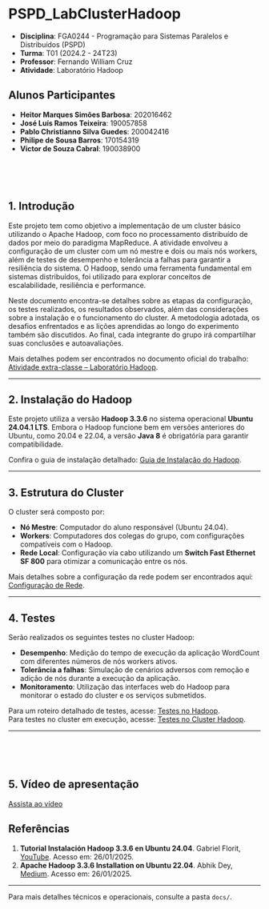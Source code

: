 # PSPD_LabClusterHadoop

- **Disciplina**: FGA0244 - Programação para Sistemas Paralelos e Distribuídos (PSPD)  
- **Turma**: T01 (2024.2 - 24T23) 
- **Professor**: Fernando William Cruz
- **Atividade**: Laboratório Hadoop

## Alunos Participantes
- **Heitor Marques Simões Barbosa**: 202016462  
- **José Luís Ramos Teixeira**: 190057858  
- **Pablo Christianno Silva Guedes**: 200042416  
- **Philipe de Sousa Barros**: 170154319  
- **Victor de Souza Cabral**: 190038900  

</br>
</br>
</br>

## 1. Introdução

Este projeto tem como objetivo a implementação de um cluster básico utilizando o Apache Hadoop, com foco no processamento distribuído de dados por meio do paradigma MapReduce. A atividade envolveu a configuração de um cluster com um nó mestre e dois ou mais nós workers, além de testes de desempenho e tolerância a falhas para garantir a resiliência do sistema. O Hadoop, sendo uma ferramenta fundamental em sistemas distribuídos, foi utilizado para explorar conceitos de escalabilidade, resiliência e performance.

Neste documento encontra-se detalhes sobre as etapas da configuração, os testes realizados, os resultados observados, além das considerações sobre a instalação e o funcionamento do cluster. A metodologia adotada, os desafios enfrentados e as lições aprendidas ao longo do experimento também são discutidos. Ao final, cada integrante do grupo irá compartilhar suas conclusões e autoavaliações.

Mais detalhes podem ser encontrados no documento oficial do trabalho: [Atividade extra-classe – Laboratório Hadoop](docs/PSPD_LabClusterHadoop.pdf).

---

## 2. Instalação do Hadoop

Este projeto utiliza a versão **Hadoop 3.3.6** no sistema operacional **Ubuntu 24.04.1 LTS**. Embora o Hadoop funcione bem em versões anteriores do Ubuntu, como 20.04 e 22.04, a versão **Java 8** é obrigatória para garantir compatibilidade.

Confira o guia de instalação detalhado: [Guia de Instalação do Hadoop](docs/download-hadoop.md).

---

## 3. Estrutura do Cluster

O cluster será composto por:

- **Nó Mestre**: Computador do aluno responsável (Ubuntu 24.04).
- **Workers**: Computadores dos colegas do grupo, com configurações compatíveis com o Hadoop.
- **Rede Local**: Configuração via cabo utilizando um **Switch Fast Ethernet SF 800** para otimizar a comunicação entre os nós.

Mais detalhes sobre a configuração da rede podem ser encontrados aqui: [Configuração de Rede](docs/configs-rede.md).

---

## 4. Testes

Serão realizados os seguintes testes no cluster Hadoop:

- **Desempenho**: Medição do tempo de execução da aplicação WordCount com diferentes números de nós workers ativos.
- **Tolerância a falhas**: Simulação de cenários adversos com remoção e adição de nós durante a execução da aplicação.
- **Monitoramento**: Utilização das interfaces web do Hadoop para monitorar o estado do cluster e os serviços submetidos.

Para um roteiro detalhado de testes, acesse: [Testes no Hadoop](docs/testes-hadoop.md).  
Para testes no cluster em execução, acesse: [Testes no Cluster Hadoop](docs/testes-hadoop-cluster.md).

---

</br>
</br>
</br>

## 5. Vídeo de apresentação

[Assista ao vídeo](https://www.youtube.com/watch?v=Fpw8MLSvsgU)


## Referências

1. **Tutorial Instalación Hadoop 3.3.6 en Ubuntu 24.04**. Gabriel Florit, [YouTube](https://www.youtube.com/watch?v=R7O3FKMg2GQ). Acesso em: 26/01/2025.
2. **Apache Hadoop 3.3.6 Installation on Ubuntu 22.04**. Abhik Dey, [Medium](https://medium.com/@abhikdey06/apache-hadoop-3-3-6-installation-on-ubuntu-22-04-14516bceec85). Acesso em: 26/01/2025.

---

Para mais detalhes técnicos e operacionais, consulte a pasta `docs/`.
